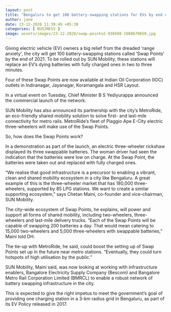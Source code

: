 ```yaml
---
layout: post
title: "Bengaluru to get 100 battery-swapping stations for EVs by end of 2021"
author: jane 
date: 23-12-2020 11:39:49 +05:30 
categories: [ BUSINESS ] 
image: assets/images/23-12-2020/swap-pointo2-930508-1608670650.jpg
---
```

Giving electric vehicle (EV) owners a big relief from the dreaded ‘range anxiety', the city will get 100 battery-swapping stations called ‘Swap Points’ by the end of 2021. To be rolled out by SUN Mobility, these stations will replace an EV’s dying batteries with fully charged ones in two to three minutes.

Four of these Swap Points are now available at Indian Oil Corporation (IOC) outlets in Indiranagar, Jayanagar, Koramangala and HSR Layout.

In a virtual event on Tuesday, Chief Minister B S Yediyurappa announced the commercial launch of the network.

SUN Mobility has also announced its partnership with the city’s MetroRide, an eco-friendly shared mobility solution to solve first- and last-mile connectivity for metro rails. MetroRide’s fleet of Piaggio Ape E-City electric three-wheelers will make use of the Swap Points.

So, how does the Swap Points work?

In a demonstration as part of the launch, an electric three-wheeler rickshaw displayed its three swappable batteries. The woman driver had seen the indication that the batteries were low on charge. At the Swap Point, the batteries were taken out and replaced with fully charged ones.

“We realise that good infrastructure is a precursor to enabling a vibrant, clean and shared mobility ecosystem in a city like Bengaluru. A great example of this is the three-wheeler market that has 180,000 three-wheelers, supported by 85 LPG stations. We want to create a similar supporting ecosystem,” says Chetan Maini, co-founder and vice-chairman, SUN Mobility.

The city-wide ecosystem of Swap Points, he explains, will power and support all forms of shared mobility, including two-wheelers, three-wheelers and last-mile delivery trucks. “Each of the Swap Points will be capable of swapping 200 batteries a day. That would mean catering to 15,000 two-wheelers and 5,000 three-wheelers with swappable batteries,” Maini told DH.

The tie-up with MetroRide, he said, could boost the setting up of Swap Points set up in the future near metro stations. “Eventually, they could turn hotspots of high utilisation by the public.”

SUN Mobility, Maini said, was now looking at working with infrastructure enablers, Bangalore Electricity Supply Company (Bescom) and Bangalore Metro Rail Corporation Limited (BMRCL) to enable a robust network of battery swapping infrastructure in the city.

This is expected to give the right impetus to meet the government’s goal of providing one charging station in a 3-km radius grid in Bengaluru, as part of its EV Policy released in 2017.